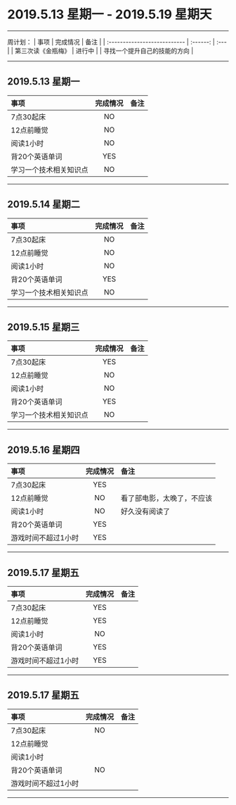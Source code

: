 # **2019.5.13 星期一 - 2019.5.19 星期天**

***

周计划：
| 事项                         | 完成情况 | 备注 |
| :--------------------------- | :------: | :--- |
| 第三次读《金瓶梅》           |  进行中  |
| 寻找一个提升自己的技能的方向 |

***

## 2019.5.13 星期一

| 事项                   | 完成情况 | 备注 |
| :--------------------- | :------: | :--- |
| 7点30起床              |    NO    |      |
| 12点前睡觉             |    NO    |
| 阅读1小时              |    NO    |
| 背20个英语单词         |   YES    |
| 学习一个技术相关知识点 |    NO    |

***

## 2019.5.14 星期二

| 事项                   | 完成情况 | 备注 |
| :--------------------- | :------: | :--- |
| 7点30起床              |    NO    |      |
| 12点前睡觉             |    NO    |
| 阅读1小时              |    NO    |
| 背20个英语单词         |   YES    |
| 学习一个技术相关知识点 |    NO    |

***


## 2019.5.15 星期三

| 事项                   | 完成情况 | 备注 |
| :--------------------- | :------: | :--- |
| 7点30起床              |   YES    |      |
| 12点前睡觉             |    NO    |
| 阅读1小时              |    NO    |
| 背20个英语单词         |   YES    |
| 学习一个技术相关知识点 |    NO    |

***

## 2019.5.16 星期四

| 事项                | 完成情况 | 备注                       |
| :------------------ | :------: | :------------------------- |
| 7点30起床           |   YES    |                            |
| 12点前睡觉          |    NO    | 看了部电影，太晚了，不应该 |
| 阅读1小时           |    NO    | 好久没有阅读了             |
| 背20个英语单词      |   YES    |
| 游戏时间不超过1小时 |   YES    |

***

## 2019.5.17 星期五

| 事项                | 完成情况 | 备注 |
| :------------------ | :------: | :--- |
| 7点30起床           |   YES    |      |
| 12点前睡觉          |   YES    |
| 阅读1小时           |    NO    |
| 背20个英语单词      |   YES    |
| 游戏时间不超过1小时 |   YES    |

***

## 2019.5.17 星期五

| 事项                | 完成情况 | 备注 |
| :------------------ | :------: | :--- |
| 7点30起床           |    NO    |      |
| 12点前睡觉          |          |
| 阅读1小时           |          |
| 背20个英语单词      |    NO    |
| 游戏时间不超过1小时 |          |

***